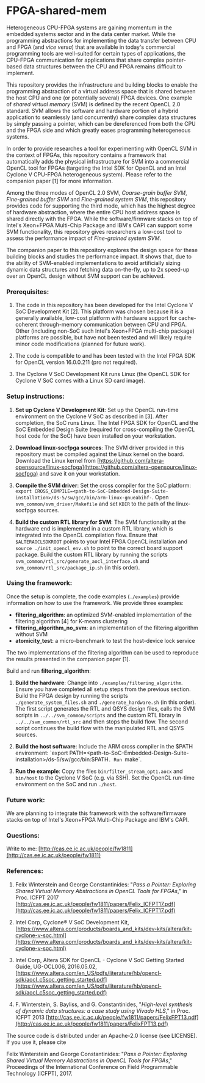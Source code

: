 FPGA-shared-mem
=============

Heterogeneous CPU-FPGA systems are gaining momentum in the embedded systems sector and in the data center market. While the programming abstractions for implementing the data transfer between CPU and FPGA (and _vice versa_) that are available in today's commercial programming tools are well-suited for certain types of applications, the CPU-FPGA communication for applications that share complex pointer-based data structures between the CPU and FPGA remains difficult to implement.

This repository provides the infrastructure and building blocks to enable the programming abstraction of a virtual address space that is shared between the host CPU and one (or potentially several) FPGA devices. One example of _shared virtual memory_ (SVM) is defined by the recent OpenCL 2.0 standard. SVM allows the software and hardware portion of a hybrid application to seamlessly (and concurrently) share complex data structures by simply passing a pointer, which can be dereferenced from both the CPU and the FPGA side and which greatly eases programming heterogeneous systems.

In order to provide researches a tool for experimenting with OpenCL SVM in the context of FPGAs, this repository contains a framework that automatically adds the physical infrastructure for SVM into a commercial OpenCL tool for FPGAs (targeting the Intel SDK for OpenCL and an Intel Cyclone V CPU-FPGA heterogeneous system). Please refer to the companion paper \[1\] for more information.

Among the three modes of OpenCL 2.0 SVM, _Coarse-grain buffer SVM_, _Fine-grained buffer SVM_ and _Fine-grained system SVM_, this repository provides code for supporting the third mode, which has the highest degree of hardware abstraction, where the entire CPU host address space is shared directly with the FPGA. While the software/firmware stacks on top of Intel's Xeon+FPGA Multi-Chip Package and IBM's CAPI can support some SVM functionality, this repository gives researchers a low-cost tool to assess the performance impact of _Fine-grained system SVM_.

The companion paper to this repository explores the design space for these building blocks and studies the performance impact. It shows that, due to the ability of SVM-enabled implementations to avoid artificially sizing dynamic data structures and fetching data on-the-fly, up to 2x speed-up over an OpenCL design without SVM support can be achieved.


### Prerequisites:

1) The code in this repository has been developed for the Intel Cyclone V SoC Development Kit \[2\]. This platform was chosen because it is a generally available, low-cost platform with hardware support for cache-coherent through-memory communication between CPU and FPGA. Other (including non-SoC such Intel's Xeon+FPGA multi-chip package) platforms are possible, but have not been tested and will likely require minor code modifications (planned for future work).

2) The code is compatible to and has been tested with the Intel FPGA SDK for OpenCL version 16.0.0.211 (pro not required).

3) The Cyclone V SoC Development Kit runs Linux (the OpenCL SDK for Cyclone V SoC comes with a Linux SD card image). 


### Setup instructions:

1) __Set up Cyclone V Development Kit__: Set up the OpenCL run-time environment on the Cyclone V SoC as described in \[3\]. After completion, the SoC runs Linux. The Intel FPGA SDK for OpenCL and the SoC Embedded Design Suite (required for cross-compiling the OpenCL host code for the SoC) have been installed on your workstation.

2) __Download linux-socfpga sources__: The SVM driver provided in this repository must be compiled against the Linux kernel on the board. Download the Linux kernel from [https://github.com/altera-opensource/linux-socfpga](https://github.com/altera-opensource/linux-socfpga) and save it on your workstation.

3) __Compile the SVM driver__: Set the cross compiler for the SoC platform: `export CROSS_COMPILE=<path-to-SoC-Embedded-Design-Suite-installation>/ds-5/sw/gcc/bin/arm-linux-gnueabihf-`. Open `svm_common/svm_driver/Makefile` and set `KDIR` to the path of the linux-socfpga sources. 

4) __Build the custom RTL library for SVM__: The SVM functionality at the hardware end is implemented in a custom RTL library, which is integrated into the OpenCL compilation flow. Ensure that `$ALTERAOCLSDKROOT` points to your Intel FPGA OpenCL installation and `source ./init_opencl_env.sh` to point to the correct board support package. Build the custom RTL library by running the scripts `svm_common/rtl_src/generate_aocl_interface.sh` and `svm_common/rtl_src/package_ip.sh` (in this order).


### Using the framework:

Once the setup is complete, the code examples (`./examples`) provide information on how to use the framework. We provide three examples: 

* __filtering\_algorithm__: an optimized SVM-enabled implementation of the filtering algorithm \[4\] for K-means clustering
* __filtering\_algorithm\_no\_svm__: an implementation of the filtering algorithm without SVM
* __atomicity\_test__: a micro-benchmark to test the host-device lock service

The two implementations of the filtering algorithm can be used to reproduce the results presented in the companion paper \[1\].

Build and run __filtering\_algorithm__:

1) __Build the hardware__: Change into `./examples/filtering_algorithm`. Ensure you have completed all setup steps from the previous section. Build the FPGA design by running the scripts `./generate_system_files.sh` and `./generate_hardware.sh` (in this order). The first script generates the RTL and QSYS design files, calls the SVM scripts in `../../svm_common/scripts` and the custom RTL library in `../../svm_common/rtl_src` and then stops the build flow. The second script continues the build flow with the manipulated RTL and QSYS sources.

2) __Build the host software__: Include the ARM cross compiler in the $PATH environment: `export PATH=<path-to-SoC-Embedded-Design-Suite-installation>/ds-5/sw/gcc/bin:$PATH`. Run `make`.

3) __Run the example__: Copy the files `bin/filter_stream_opt1.aocx` and `bin/host` to the Cyclone V SoC (e.g. via SSH). Set the OpenCL run-time environment on the SoC and run `./host`.



### Future work:
We are planning to integrate this framework with the software/firmware stacks on top of Intel's Xeon+FPGA Multi-Chip Package and IBM's CAPI.


### Questions:
Write to me: [http://cas.ee.ic.ac.uk/people/fw1811](http://cas.ee.ic.ac.uk/people/fw1811)


### References:

1) Felix Winterstein and George Constantinides: "_Pass a Pointer: Exploring Shared Virtual Memory Abstractions in OpenCL Tools for FPGAs_," in Proc. ICFPT 2017 [http://cas.ee.ic.ac.uk/people/fw1811/papers/Felix_ICFPT17.pdf](http://cas.ee.ic.ac.uk/people/fw1811/papers/Felix_ICFPT17.pdf)

2) Intel Corp, Cyclone® V SoC Development Kit, [https://www.altera.com/products/boards_and_kits/dev-kits/altera/kit-cyclone-v-soc.html](https://www.altera.com/products/boards_and_kits/dev-kits/altera/kit-cyclone-v-soc.html)

3) Intel Corp, Altera SDK for OpenCL - Cyclone V SoC Getting Started Guide, UG-OCL006, 2016.05.02, [https://www.altera.com/en_US/pdfs/literature/hb/opencl-sdk/aocl_c5soc_getting_started.pdf](https://www.altera.com/en_US/pdfs/literature/hb/opencl-sdk/aocl_c5soc_getting_started.pdf)

4) F. Winterstein, S. Bayliss, and G. Constantinides, "_High-level synthesis of dynamic data structures: a case study using Vivado HLS_," in Proc. ICFPT 2013 [http://cas.ee.ic.ac.uk/people/fw1811/papers/FelixFPT13.pdf](http://cas.ee.ic.ac.uk/people/fw1811/papers/FelixFPT13.pdf) 



The source code is distributed under an Apache-2.0 license (see LICENSE). If you use it, please cite

Felix Winterstein and George Constantinides: "_Pass a Pointer: Exploring Shared Virtual Memory Abstractions in OpenCL Tools for FPGAs_," Proceedings of the International Conference on Field Programmable Technology (ICFPT), 2017.
